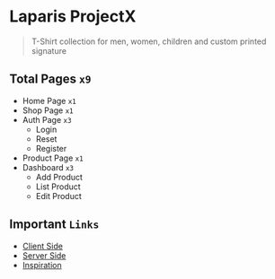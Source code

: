 # Laparis ProjectX

> T-Shirt collection for men, women, children and custom printed signature

## Total Pages `x9`

- Home Page `x1`
- Shop Page `x1`
- Auth Page `x3`
  - Login
  - Reset
  - Register
- Product Page `x1`
- Dashboard `x3`
  - Add Product
  - List Product
  - Edit Product

## Important `Links`

- [Client Side](https://laparis-projectx-csr.vercel.app)
- [Server Side](https://laparis-projectx-ssr.vercel.app)
- [Inspiration](https://cs-laparis.myshopify.com)
